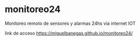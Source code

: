 # monitoreo24

Monitoreo remoto de sensores y alarmas 24hs via internet IOT

link de acceso https://miguelbanegas.github.io/monitoreo24/

